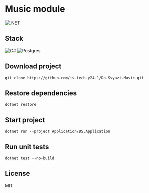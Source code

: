 # Music module

[![.NET](https://github.com/is-tech-y24-1/Do-Svyazi.Music/actions/workflows/dotnet.yml/badge.svg)](https://github.com/is-tech-y24-1/Do-Svyazi.Music/actions/workflows/dotnet.yml)

## Stack
![C#](https://img.shields.io/badge/c%23-%23239120.svg?style=for-the-badge&logo=c-sharp&logoColor=white)
![Postgres](https://img.shields.io/badge/postgres-%23316192.svg?style=for-the-badge&logo=postgresql&logoColor=white)

## Download project
```
git clone https://github.com/is-tech-y24-1/Do-Svyazi.Music.git
```

## Restore dependencies
```
dotnet restore
```

## Start project
```
dotnet run --project Application/DS.Application
```

## Run unit tests
```
dotnet test --no-build
```

## License
MIT
